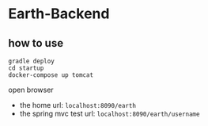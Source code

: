 # Earth-Backend

## how to use

```
gradle deploy
cd startup
docker-compose up tomcat
```

open browser
- the home url: `localhost:8090/earth`
- the spring mvc test url: `localhost:8090/earth/username`